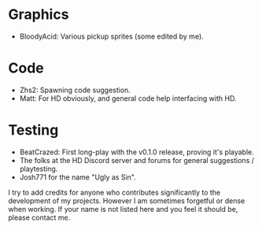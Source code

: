 # Graphics
* BloodyAcid: Various pickup sprites (some edited by me).

# Code
* Zhs2: Spawning code suggestion.
* Matt: For HD obviously, and general code help interfacing with HD.

# Testing
* BeatCrazed: First long-play with the v0.1.0 release, proving it's playable.
* The folks at the HD Discord server and forums for general suggestions / playtesting.
* Josh771 for the name "Ugly as Sin".

I try to add credits for anyone who contributes significantly to the development of my projects. However I am sometimes forgetful or dense when working. If your name is not listed here and you feel it should be, please contact me.